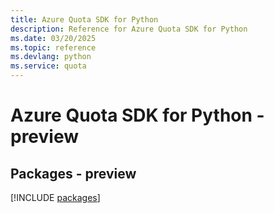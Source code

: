 ```yaml
---
title: Azure Quota SDK for Python
description: Reference for Azure Quota SDK for Python
ms.date: 03/20/2025
ms.topic: reference
ms.devlang: python
ms.service: quota
---
```

# Azure Quota SDK for Python - preview
## Packages - preview
[!INCLUDE [packages](quota-index.md)]
